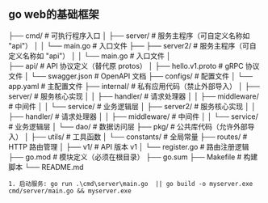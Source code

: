 ## go web的基础框架

├── cmd/                     # 可执行程序入口
│   ├── server/              # 服务主程序（可自定义名称如 "api"）
│   │    └── main.go          # 入口文件
├── ├── server2/              # 服务主程序（可自定义名称如 "api"）
│   │    └── main.go          # 入口文件
│   
├── api/                     # API 协议定义（替代原 protos）
│   ├── hello.v1.proto       # gRPC 协议文件
│   └── swagger.json         # OpenAPI 文档
├── configs/                 # 配置文件
│   └── app.yaml             # 主配置文件
├── internal/                # 私有应用代码（禁止外部导入）
│   ├── server/              # 服务核心实现
│   │   ├── handler/         # 请求处理器
│   │   ├── middleware/      # 中间件
│   │   └── service/         # 业务逻辑层
│   ├── server2/            # 服务核心实现
│   │   ├── handler/         # 请求处理器
│   │   ├── middleware/      # 中间件
│   │   └── service/         # 业务逻辑层
│   └── dao/                 # 数据访问层
├── pkg/                     # 公共库代码（允许外部导入）
│   ├── utils/               # 工具函数
│   └── constants/           # 全局常量
├── routes/                  # HTTP 路由管理
│   ├── v1/                  # API 版本 v1
│   └── register.go          # 路由注册逻辑
├── go.mod                   # 模块定义（必须在根目录）
├── go.sum
├── Makefile                 # 构建脚本
└── README.md

```
1. 启动服务: go run .\cmd\server\main.go  || go build -o myserver.exe cmd/server/main.go && myserver.exe
```